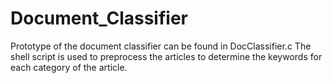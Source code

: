# Document_Classifier
Prototype of the document classifier can be found in DocClassifier.c
The shell script is used to preprocess the articles to determine the keywords for each category of the article.
